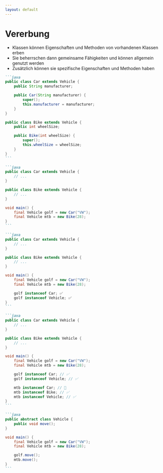 ```yaml
---
layout: default
---
```


<Footer
    text="🎁 Objektorientierte Programmierung"
/>

# Vererbung <SubHeading text="Übersicht"/>

<div class="grid grid-cols-12 gap-6">
<div class="col-span-6">

- Klassen können Eigenschaften und Methoden von vorhandenen Klassen erben
- Sie beherrschen dann gemeinsame Fähigkeiten und können allgemein genutzt werden
- Zusätzlich können sie spezifische Eigenschaften und Methoden haben

</div>
<div class="col-span-6">

````md magic-move
```java
public class Car extends Vehicle {
    public String manufacturer;

    public Car(String manufacturer) {
        super();
        this.manufacturer = manufacturer;
    }
}

public class Bike extends Vehicle {
    public int wheelSize;

    public Bike(int wheelSize) {
        super();
        this.wheelSize = wheelSize;
    }
}
```

```java
public class Car extends Vehicle {
    // ...
}

public class Bike extends Vehicle {
    // ...
}

void main() {
    final Vehicle golf = new Car("VW");
    final Vehicle mtb = new Bike(28);
}
```

```java
public class Car extends Vehicle {
    // ...
}

public class Bike extends Vehicle {
    // ...
}

void main() {
    final Vehicle golf = new Car("VW");
    final Vehicle mtb = new Bike(28);

    golf instanceof Car; ✅
    golf instanceof Vehicle; ✅
}
```

```java
public class Car extends Vehicle {
    // ...
}

public class Bike extends Vehicle {
    // ...
}

void main() {
    final Vehicle golf = new Car("VW");
    final Vehicle mtb = new Bike(28);

    golf instanceof Car; // ✅
    golf instanceof Vehicle; // ✅

    mtb instanceof Car; // 🚫
    mtb instanceof Bike; // ✅
    mtb instanceof Vehicle; // ✅
}
```

```java
public abstract class Vehicle {
    public void move();
}

void main() {
    final Vehicle golf = new Car("VW");
    final Vehicle mtb = new Bike(28);

    golf.move();
    mtb.move();
}
```
````

</div>
</div>

<PageNumber/>
